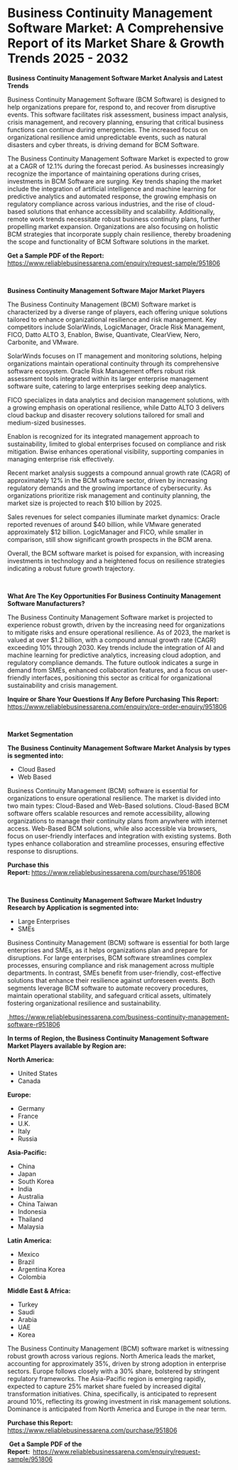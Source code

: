<p><h1>Business Continuity Management Software Market: A Comprehensive Report of its Market Share & Growth Trends 2025 - 2032</h1></p><p><strong>Business Continuity Management Software Market Analysis and Latest Trends</strong></p>
<p><p>Business Continuity Management Software (BCM Software) is designed to help organizations prepare for, respond to, and recover from disruptive events. This software facilitates risk assessment, business impact analysis, crisis management, and recovery planning, ensuring that critical business functions can continue during emergencies. The increased focus on organizational resilience amid unpredictable events, such as natural disasters and cyber threats, is driving demand for BCM Software.</p><p>The Business Continuity Management Software Market is expected to grow at a CAGR of 12.1% during the forecast period. As businesses increasingly recognize the importance of maintaining operations during crises, investments in BCM Software are surging. Key trends shaping the market include the integration of artificial intelligence and machine learning for predictive analytics and automated response, the growing emphasis on regulatory compliance across various industries, and the rise of cloud-based solutions that enhance accessibility and scalability. Additionally, remote work trends necessitate robust business continuity plans, further propelling market expansion. Organizations are also focusing on holistic BCM strategies that incorporate supply chain resilience, thereby broadening the scope and functionality of BCM Software solutions in the market.</p></p>
<p><strong>Get a Sample PDF of the Report:&nbsp;</strong> <a href="https://www.reliablebusinessarena.com/enquiry/request-sample/951806?utm_campaign=2195&utm_medium=2&utm_source=Github&utm_content=ia&utm_term=17042025&utm_id=business-continuity-management-software">https://www.reliablebusinessarena.com/enquiry/request-sample/951806</a></p>
<p>&nbsp;</p>
<p><strong>Business Continuity Management Software Major Market Players</strong></p>
<p><p>The Business Continuity Management (BCM) Software market is characterized by a diverse range of players, each offering unique solutions tailored to enhance organizational resilience and risk management. Key competitors include SolarWinds, LogicManager, Oracle Risk Management, FICO, Datto ALTO 3, Enablon, Bwise, Quantivate, ClearView, Nero, Carbonite, and VMware.</p><p>SolarWinds focuses on IT management and monitoring solutions, helping organizations maintain operational continuity through its comprehensive software ecosystem. Oracle Risk Management offers robust risk assessment tools integrated within its larger enterprise management software suite, catering to large enterprises seeking deep analytics.</p><p>FICO specializes in data analytics and decision management solutions, with a growing emphasis on operational resilience, while Datto ALTO 3 delivers cloud backup and disaster recovery solutions tailored for small and medium-sized businesses. </p><p>Enablon is recognized for its integrated management approach to sustainability, limited to global enterprises focused on compliance and risk mitigation. Bwise enhances operational visibility, supporting companies in managing enterprise risk effectively.</p><p>Recent market analysis suggests a compound annual growth rate (CAGR) of approximately 12% in the BCM software sector, driven by increasing regulatory demands and the growing importance of cybersecurity. As organizations prioritize risk management and continuity planning, the market size is projected to reach $10 billion by 2025.</p><p>Sales revenues for select companies illuminate market dynamics: Oracle reported revenues of around $40 billion, while VMware generated approximately $12 billion. LogicManager and FICO, while smaller in comparison, still show significant growth prospects in the BCM arena.</p><p>Overall, the BCM software market is poised for expansion, with increasing investments in technology and a heightened focus on resilience strategies indicating a robust future growth trajectory.</p></p>
<p>&nbsp;</p>
<p><strong>What Are The Key Opportunities For Business Continuity Management Software Manufacturers?</strong></p>
<p><p>The Business Continuity Management Software market is projected to experience robust growth, driven by the increasing need for organizations to mitigate risks and ensure operational resilience. As of 2023, the market is valued at over $1.2 billion, with a compound annual growth rate (CAGR) exceeding 10% through 2030. Key trends include the integration of AI and machine learning for predictive analytics, increasing cloud adoption, and regulatory compliance demands. The future outlook indicates a surge in demand from SMEs, enhanced collaboration features, and a focus on user-friendly interfaces, positioning this sector as critical for organizational sustainability and crisis management.</p></p>
<p><strong>Inquire or Share Your Questions If Any Before Purchasing This Report:</strong> <a href="https://www.reliablebusinessarena.com/enquiry/pre-order-enquiry/951806?utm_campaign=2195&utm_medium=2&utm_source=Github&utm_content=ia&utm_term=17042025&utm_id=business-continuity-management-software">https://www.reliablebusinessarena.com/enquiry/pre-order-enquiry/951806</a></p>
<p>&nbsp;</p>
<p><strong>Market Segmentation</strong></p>
<p><strong>The Business Continuity Management Software Market Analysis by types is segmented into:</strong></p>
<p><ul><li>Cloud Based</li><li>Web Based</li></ul></p>
<p><p>Business Continuity Management (BCM) software is essential for organizations to ensure operational resilience. The market is divided into two main types: Cloud-Based and Web-Based solutions. Cloud-Based BCM software offers scalable resources and remote accessibility, allowing organizations to manage their continuity plans from anywhere with internet access. Web-Based BCM solutions, while also accessible via browsers, focus on user-friendly interfaces and integration with existing systems. Both types enhance collaboration and streamline processes, ensuring effective response to disruptions.</p></p>
<p><strong>Purchase this Report:&nbsp;</strong><a href="https://www.reliablebusinessarena.com/purchase/951806?utm_campaign=2195&utm_medium=2&utm_source=Github&utm_content=ia&utm_term=17042025&utm_id=business-continuity-management-software">https://www.reliablebusinessarena.com/purchase/951806</a></p>
<p>&nbsp;</p>
<p><strong>The Business Continuity Management Software Market Industry Research by Application is segmented into:</strong></p>
<p><ul><li>Large Enterprises</li><li>SMEs</li></ul></p>
<p><p>Business Continuity Management (BCM) software is essential for both large enterprises and SMEs, as it helps organizations plan and prepare for disruptions. For large enterprises, BCM software streamlines complex processes, ensuring compliance and risk management across multiple departments. In contrast, SMEs benefit from user-friendly, cost-effective solutions that enhance their resilience against unforeseen events. Both segments leverage BCM software to automate recovery procedures, maintain operational stability, and safeguard critical assets, ultimately fostering organizational resilience and sustainability.</p></p>
<p><a href="https://www.reliablebusinessarena.com/business-continuity-management-software-r951806?utm_campaign=2195&utm_medium=2&utm_source=Github&utm_content=ia&utm_term=17042025&utm_id=business-continuity-management-software">&nbsp;https://www.reliablebusinessarena.com/business-continuity-management-software-r951806</a></p>
<p><strong>In terms of Region, the Business Continuity Management Software Market Players available by Region are:</strong></p>
<p>
    <p> <strong> North America: </strong>
        <ul>
            <li>United States</li>
            <li>Canada</li>
        </ul>
        </p> 
    <p> <strong> Europe: </strong>
        <ul>
            <li>Germany</li>
            <li>France</li>
            <li>U.K.</li>
            <li>Italy</li>
            <li>Russia</li>
        </ul>
        </p> 
    <p> <strong> Asia-Pacific: </strong>
        <ul>
            <li>China</li>
            <li>Japan</li>
            <li>South Korea</li>
            <li>India</li>
            <li>Australia</li>
            <li>China Taiwan</li>
            <li>Indonesia</li>
            <li>Thailand</li>
            <li>Malaysia</li>
        </ul>
        </p> 
    <p> <strong> Latin America: </strong>
        <ul>
            <li>Mexico</li>
            <li>Brazil</li>
            <li>Argentina Korea</li>
            <li>Colombia</li>
        </ul>
        </p> 
    <p> <strong> Middle East & Africa: </strong>
        <ul>
            <li>Turkey</li>
            <li>Saudi</li>
            <li>Arabia</li>
            <li>UAE</li>
            <li>Korea</li>
        </ul>
    </p>
    </p>
<p><p>The Business Continuity Management (BCM) software market is witnessing robust growth across various regions. North America leads the market, accounting for approximately 35%, driven by strong adoption in enterprise sectors. Europe follows closely with a 30% share, bolstered by stringent regulatory frameworks. The Asia-Pacific region is emerging rapidly, expected to capture 25% market share fueled by increased digital transformation initiatives. China, specifically, is anticipated to represent around 10%, reflecting its growing investment in risk management solutions. Dominance is anticipated from North America and Europe in the near term.</p></p>
<p><strong>Purchase this Report: </strong><a href="https://www.reliablebusinessarena.com/purchase/951806?utm_campaign=2195&utm_medium=2&utm_source=Github&utm_content=ia&utm_term=17042025&utm_id=business-continuity-management-software">https://www.reliablebusinessarena.com/purchase/951806</a></p>
<p>&nbsp;<strong>Get a Sample PDF of the Report:&nbsp;&nbsp;</strong><a href="https://www.reliablebusinessarena.com/enquiry/request-sample/951806?utm_campaign=2195&utm_medium=2&utm_source=Github&utm_content=ia&utm_term=17042025&utm_id=business-continuity-management-software">https://www.reliablebusinessarena.com/enquiry/request-sample/951806</a></p>
<p><strong></strong></p>
<p><p></p><p></p><p></p></p>